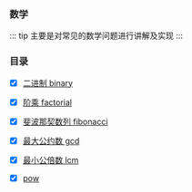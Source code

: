 ### 数学

::: tip
主要是对常见的数学问题进行讲解及实现
:::

### 目录

- [x] [二进制 binary](./binary/README.md)

- [x] [阶乘 factorial](./factorial/README.md)

- [x] [斐波那契数列 fibonacci](./fibonacci/README.md)

- [x] [最大公约数 gcd](./gcd/README.md)

- [x] [最小公倍数 lcm](./lcm/README.md)

- [x] [pow](./pow/README.md)
